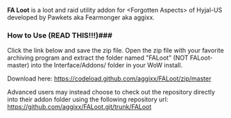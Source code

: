 **FA Loot** is a loot and raid utility addon for \<Forgotten Aspects\> of Hyjal-US developed by Pawkets aka Fearmonger aka aggixx.

### How to Use (READ THIS!!!)###
Click the link below and save the zip file. Open the zip file with your favorite archiving program and extract the folder named "FALoot" (NOT FALoot-master) into the Interface/Addons/ folder in your WoW install.

Download here:
https://codeload.github.com/aggixx/FALoot/zip/master

Advanced users may instead choose to check out the repository directly into their addon folder using the following repository url:
https://github.com/aggixx/FALoot.git/trunk/FALoot
